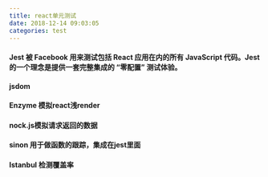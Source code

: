```yaml
---
title: react单元测试
date: 2018-12-14 09:03:05
categories: test
---
```


#### Jest 被 Facebook 用来测试包括 React 应用在内的所有 JavaScript 代码。Jest 的一个理念是提供一套完整集成的 “零配置” 测试体验。


#### jsdom


#### Enzyme 模拟react浅render


#### nock.js模拟请求返回的数据


#### sinon 用于做函数的跟踪，集成在jest里面


#### Istanbul 检测覆盖率